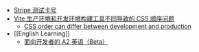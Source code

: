- [Stripe 测试卡号](https://docs.stripe.com/testing?testing-method=card-numbers)
- [Vite 生产环境和开发环境构建工具不同导致的 CSS 顺序问题](https://x.com/Alkaidcc992/status/1813754570331549780)
	- [CSS order can differ between development and production](https://remix.run/docs/en/main/guides/css-files#css-order-can-differ-between-development-and-production)
- [[English Learning]]
	- [面向开发者的 A2 英语（Beta）](https://www.freecodecamp.org/chinese/learn/a2-english-for-developers/)